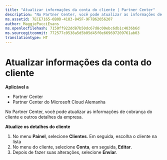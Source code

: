 ```yaml
---
title: "Atualizar informações da conta do cliente | Partner Center"
description: "No Partner Center, você pode atualizar as informações de cobrança do cliente e outros detalhes da empresa."
ms.assetid: 7ECE7165-0B0D-4183-845F-9F7B62056207
author: MaggiePucciEvans
ms.openlocfilehash: 7150ff922dd87b50dc67d8c00ebc6db1c4036b6d
ms.sourcegitcommit: 772577c0538a5d5b05d45f0e669697209761ab03
translationtype: HT
---
```

# <a name="update-customer-account-info"></a>Atualizar informações da conta do cliente

**Aplicável a**

-  Partner Center
-  Partner Center do Microsoft Cloud Alemanha

No Partner Center, você pode atualizar as informações de cobrança do cliente e outros detalhes da empresa.

**Atualize os detalhes do cliente**

1.  No menu **Painel**, selecione **Clientes**. Em seguida, escolha o cliente na lista
2.  No menu do cliente, selecione **Conta**, em seguida, **Editar**.
3.  Depois de fazer suas alterações, selecione **Enviar**.

 

 



